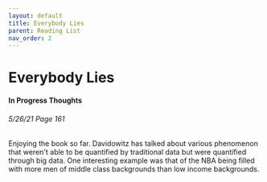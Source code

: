 ```yaml
---
layout: default
title: Everybody Lies
parent: Reading List
nav_order: 2
---
```

# Everybody Lies

#### In Progress Thoughts
###### 5/26/21 Page 161
Enjoying the book so far. Davidowitz has talked about various phenomenon that weren't able to be quantified by traditional data but were quantified through big data. One interesting example was that of the NBA being filled with more men of middle class backgrounds than low income backgrounds. 
